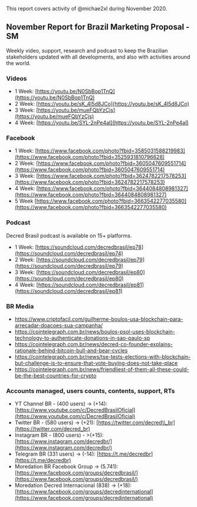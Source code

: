 This report covers activity of @michae2xl during November 2020.

## November Report for Brazil Marketing Proposal - SM

Weekly video, support, research and podcast to keep the Brazilian stakeholders updated with all developments, and also with activities around the world.

### Videos

* 1 Week: [https://youtu.be/N0SbBop1TnQ](https://youtu.be/N0SbBop1TnQ)
* 2 Week: [https://youtu.be/sK_4l5d8JCo](https://youtu.be/sK_4l5d8JCo)
* 3 Week: [https://youtu.be/mueFQbYzCjs](https://youtu.be/mueFQbYzCjs)
* 4 Week: [https://youtu.be/SYL-2nPe4aI](https://youtu.be/SYL-2nPe4aI)

### Facebook

* 1 Week: [https://www.facebook.com/photo?fbid=3585031588219983](https://www.facebook.com/photo?fbid=3525931810796628)
* 2 Week: [https://www.facebook.com/photo?fbid=3605047609551714](https://www.facebook.com/photo?fbid=3605047609551714)
* 3 Week: [https://www.facebook.com/photo?fbid=3624782217578253](https://www.facebook.com/photo?fbid=3624782217578253)
* 4 Week: [https://www.facebook.com/photo?fbid=3644084808981327](https://www.facebook.com/photo?fbid=3644084808981327)
* 5 Week [https://www.facebook.com/photo?fbid=3663542277035580](https://www.facebook.com/photo?fbid=3663542277035580)

### Podcast

Decred Brasil podcast is available on 15+ platforms.

* 1 Week: [https://soundcloud.com/decredbrasil/ep78](https://soundcloud.com/decredbrasil/ep74)
* 2 Week: [https://soundcloud.com/decredbrasil/ep79](https://soundcloud.com/decredbrasil/ep79)
* 3 Week: [https://soundcloud.com/decredbrasil/ep80](https://soundcloud.com/decredbrasil/ep80)
* 4 Week: [https://soundcloud.com/decredbrasil/ep81](https://soundcloud.com/decredbrasil/ep81)

### BR Media

* https://www.criptofacil.com/guilherme-boulos-usa-blockchain-para-arrecadar-doacoes-sua-campanha/
* https://cointelegraph.com.br/news/boulos-psol-uses-blockchain-technology-to-authenticate-donations-in-sao-paulo-sp
* https://cointelegraph.com.br/news/decred-co-founder-explains-rationale-behind-bitcoin-bull-and-bear-cycles
* https://cointelegraph.com.br/news/tse-tests-elections-with-blockchain-but-challenge-is-to-ensure-that-vote-buying-does-not-take-place
* https://cointelegraph.com.br/news/friendliest-of-them-all-these-could-be-the-best-countries-for-crypto

### Accounts managed, users counts, contents, support, RTs

* YT Channel BR - (400 users) -> (+14): [https://www.youtube.com/c/DecredBrasilOficial](https://www.youtube.com/c/DecredBrasilOficial)
* Twitter BR - (580 users) -> (+21): [https://twitter.com/decred\\_br](https://twitter.com/decred_br)
* Instagram BR - (800 users) - >(+15): [https://www.instagram.com/decredbr/](https://www.instagram.com/decredbr/)
* Telegram BR (331 users) -> (-14): [https://t.me/decredbr](https://t.me/decredbr)
* Moredation BR Facebook Group -> (5.741): [https://www.facebook.com/groups/decredbrasil/](https://www.facebook.com/groups/decredbrasil/)
* Moredation Decred Internacional (838) -> (+18): [https://www.facebook.com/groups/decredinternational](https://www.facebook.com/groups/decredinternational)
